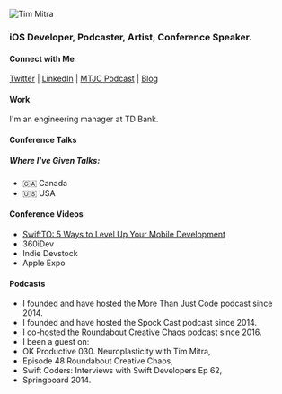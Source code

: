 
![Tim Mitra](https://www.it-guy.com/wp-new/wp-content/uploads/2020/04/IMG_3268-scaled.jpeg)
### iOS Developer, Podcaster, Artist, Conference Speaker.

<!--
**timmitra/timmitra** is a ✨ _special_ ✨ repository because its `README.md` (this file) appears on your GitHub profile.

Here are some ideas to get you started:

- 🔭 I’m currently working on ...
- 🌱 I’m currently learning ...
- 👯 I’m looking to collaborate on ...
- 🤔 I’m looking for help with ...
- 💬 Ask me about ...
- 📫 How to reach me: ...
- 😄 Pronouns: ...
- ⚡ Fun fact: ...
-->



#### Connect with Me

[Twitter](https://twitter.com/timmitra) | [LinkedIn](https://www.linkedin.com/in/itguycanada/) | [MTJC Podcast](https://mtjc.fireside.fm) | [Blog](https://www.it-guy.com/blog/)

#### Work

I'm an engineering manager at TD Bank.

#### Conference Talks

##### Where I've Given Talks:

- 🇨🇦 Canada
- 🇺🇸 USA


#### Conference Videos

- [SwiftTO: 5 Ways to Level Up Your Mobile Development](https://vimeo.com/354580074)
- 360iDev
- Indie Devstock
- Apple Expo
<!-- My presentations (including video and slides) can be found in my Conference-Talks repo. -->

#### Podcasts

- I founded and have hosted the More Than Just Code podcast since 2014.
- I founded and have hosted the Spock Cast podcast since 2014.
- I co-hosted the Roundabout Creative Chaos podcast since 2016.
- I been a guest on:
- OK Productive 030. Neuroplasticity with Tim Mitra,
- Episode 48 Roundabout Creative Chaos,
- Swift Coders: Interviews with Swift Developers Ep 62,
- Springboard 2014.
